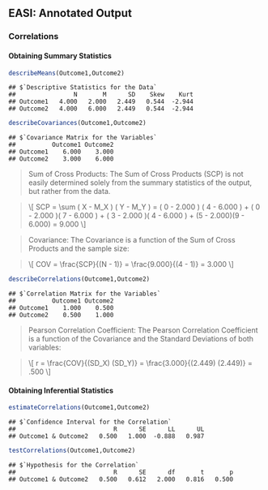 
## EASI: Annotated Output

### Correlations

#### Obtaining Summary Statistics


```r
describeMeans(Outcome1,Outcome2)
```

```
## $`Descriptive Statistics for the Data`
##                N       M      SD    Skew    Kurt
## Outcome1   4.000   2.000   2.449   0.544  -2.944
## Outcome2   4.000   6.000   2.449   0.544  -2.944
```


```r
describeCovariances(Outcome1,Outcome2)
```

```
## $`Covariance Matrix for the Variables`
##          Outcome1 Outcome2
## Outcome1    6.000    3.000
## Outcome2    3.000    6.000
```

> Sum of Cross Products: The Sum of Cross Products (SCP) is not easily determined solely from the summary statistics of the output, but rather from the data.

> \\[ SCP = \sum ( X - M_X ) ( Y - M_Y ) = ( 0 - 2.000 ) ( 4 - 6.000 ) + ( 0 - 2.000 )( 7 - 6.000 ) + ( 3 - 2.000 )( 4 - 6.000 ) + (5 - 2.000)(9 - 6.000) = 9.000 \\]

> Covariance: The Covariance is a function of the Sum of Cross Products and the sample size:

> \\[ COV = \frac{SCP}{(N - 1)} = \frac{9.000}{(4 - 1)} = 3.000 \\]

```r
describeCorrelations(Outcome1,Outcome2)
```

```
## $`Correlation Matrix for the Variables`
##          Outcome1 Outcome2
## Outcome1    1.000    0.500
## Outcome2    0.500    1.000
```

> Pearson Correlation Coefficient: The Pearson Correlation Coefficient is a function of the Covariance and the Standard Deviations of both variables:

> \\[ r = \frac{COV}{(SD_X) (SD_Y)} = \frac{3.000}{(2.449) (2.449)} = .500 \\]

#### Obtaining Inferential Statistics


```r
estimateCorrelations(Outcome1,Outcome2)
```

```
## $`Confidence Interval for the Correlation`
##                           R      SE      LL      UL
## Outcome1 & Outcome2   0.500   1.000  -0.888   0.987
```


```r
testCorrelations(Outcome1,Outcome2)
```

```
## $`Hypothesis for the Correlation`
##                           R      SE      df       t       p
## Outcome1 & Outcome2   0.500   0.612   2.000   0.816   0.500
```
